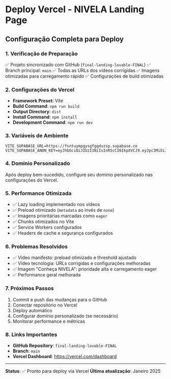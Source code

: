 # Deploy Vercel - NIVELA Landing Page

## Configuração Completa para Deploy

### 1. Verificação de Preparação
✅ Projeto sincronizado com GitHub (`final-landing-lovable-FINAL`)
✅ Branch principal: `main`
✅ Todas as URLs dos vídeos corrigidas
✅ Imagens otimizadas para carregamento rápido
✅ Configurações de build otimizadas

### 2. Configurações do Vercel
- **Framework Preset**: Vite
- **Build Command**: `npm run build`
- **Output Directory**: `dist`
- **Install Command**: `npm install`
- **Development Command**: `npm run dev`

### 3. Variáveis de Ambiente
```
VITE_SUPABASE_URL=https://fsntuympgysgfgqdvzsp.supabase.co
VITE_SUPABASE_ANON_KEY=eyJhbGciOiJIUzI1NiIsInR5cCI6IkpXVCJ9.eyJpc3MiOiJzdXBhYmFzZSIsInJlZiI6ImZzbnR1eW1wZ3lzZ2ZncWR2enNwIiwicm9sZSI6ImFub24iLCJpYXQiOjE3NTQzMzk4NzYsImV4cCI6MjA2OTkxNTg3Nn0.4PKYrz9P95Y37Z9iiZczRvaTIW63z0TUDrDKc8yTQwY
```

### 4. Domínio Personalizado
Após deploy bem-sucedido, configure seu domínio personalizado nas configurações do Vercel.

### 5. Performance Otimizada
- ✅ Lazy loading implementado nos vídeos
- ✅ Preload otimizado (`metadata` ao invés de `none`)
- ✅ Imagens prioritárias marcadas como `eager`
- ✅ Chunks otimizados no Vite
- ✅ Service Workers configurados
- ✅ Headers de cache e segurança configurados

### 6. Problemas Resolvidos
- ✅ Vídeo manifesto: preload otimizado e threshold ajustado
- ✅ Vídeo tecnologia: URLs corrigidas e configurações melhoradas
- ✅ Imagem "Conheça NIVELA": prioridade alta e carregamento eager
- ✅ Performance geral melhorada

### 7. Próximos Passos
1. Commit e push das mudanças para o GitHub
2. Conectar repositório no Vercel
3. Deploy automático
4. Configurar domínio personalizado (se necessário)
5. Monitorar performance e métricas

### 8. Links Importantes
- **GitHub Repository**: `final-landing-lovable-FINAL`
- **Branch**: `main`
- **Vercel Dashboard**: https://vercel.com/dashboard

---

**Status**: ✅ Pronto para deploy via Vercel
**Última atualização**: Janeiro 2025
